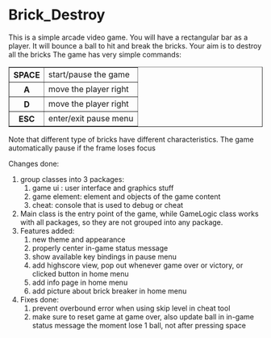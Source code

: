 # Brick_Destroy

This is a simple arcade video game.
You will have a rectangular bar as a player.
It will bounce a ball to hit and break the bricks.
Your aim is to destroy all the bricks
The game has very simple commands:
<br><table border='1'><tr><th>SPACE</th><td>start/pause the game</td></tr>
<tr><th>A</th><td>move the player right</td></tr>
<tr><th>D</th><td>move the player right</td></tr>
<tr><th>ESC</th><td>enter/exit pause menu</td></tr></table>
Note that different type of bricks have different characteristics.
The game automatically pause if the frame loses focus

Changes done:
1. group classes into 3 packages:
   1. game ui : user interface and graphics stuff 
   2. game element: element and objects of the game content 
   3. cheat: console that is used to debug or cheat
2. Main class is the entry point of the game, while GameLogic class works with all packages, so they are not grouped into any package.
3. Features added:
   1. new theme and appearance
   2. properly center in-game status message
   3. show available key bindings in pause menu
   4. add highscore view, pop out whenever game over or victory, or clicked button in home menu
   5. add info page in home menu
   6. add picture about brick breaker in home menu
4. Fixes done:
   1. prevent overbound error when using skip level in cheat tool
   2. make sure to reset game at game over, also update ball in in-game status message the moment lose 1 ball, not after pressing space


